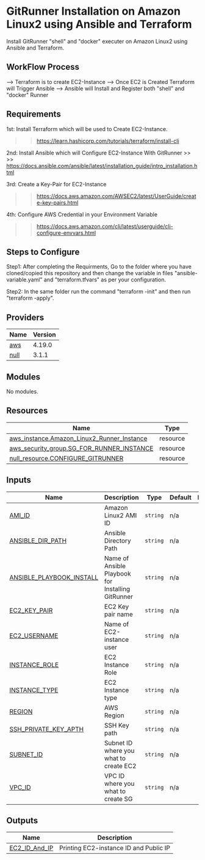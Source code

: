 # GitRunner Installation on Amazon Linux2 using Ansible and Terraform

Install GitRunner "shell" and "docker" executer on Amazon Linux2 using Ansible and Terraform.


## WorkFlow Process

--> Terraform is to create EC2-Instance
--> Once EC2 is Created Terraform will Trigger Ansible 
--> Ansible will Install and Register both "shell" and "docker" Runner

<!-- BEGINNING OF PRE-COMMIT-TERRAFORM DOCS HOOK -->
## Requirements

1st: Install Terraform which will be used to Create EC2-Instance. 
>> https://learn.hashicorp.com/tutorials/terraform/install-cli

2nd: Install Ansible which will Configure EC2-Instance With GitRunner >> >> https://docs.ansible.com/ansible/latest/installation_guide/intro_installation.html

3rd: Create a Key-Pair for EC2-Instance 
>> https://docs.aws.amazon.com/AWSEC2/latest/UserGuide/create-key-pairs.html

4th: Configure AWS Credential in your Environment Variable
>> https://docs.aws.amazon.com/cli/latest/userguide/cli-configure-envvars.html

## Steps to Configure

Step1: After completing the Requirments, Go to the folder where you have cloned/copied this repository and then change the variable in files "ansible-variable.yaml" and "terraform.tfvars" as per your configuration.

Step2: In the same folder run the command "terraform -init" and then run "terraform -apply".

## Providers

| Name | Version |
|------|---------|
| <a name="provider_aws"></a> [aws](#provider\_aws) | 4.19.0 |
| <a name="provider_null"></a> [null](#provider\_null) | 3.1.1 |

## Modules

No modules.

## Resources

| Name | Type |
|------|------|
| [aws_instance.Amazon_Linux2_Runner_Instance](https://registry.terraform.io/providers/hashicorp/aws/latest/docs/resources/instance) | resource |
| [aws_security_group.SG_FOR_RUNNER_INSTANCE](https://registry.terraform.io/providers/hashicorp/aws/latest/docs/resources/security_group) | resource |
| [null_resource.CONFIGURE_GITRUNNER](https://registry.terraform.io/providers/hashicorp/null/latest/docs/resources/resource) | resource |

## Inputs

| Name | Description | Type | Default | Required |
|------|-------------|------|---------|:--------:|
| <a name="input_AMI_ID"></a> [AMI\_ID](#input\_AMI\_ID) | Amazon Linux2 AMI ID | `string` | n/a | yes |
| <a name="input_ANSIBLE_DIR_PATH"></a> [ANSIBLE\_DIR\_PATH](#input\_ANSIBLE\_DIR\_PATH) | Ansible Directory Path | `string` | n/a | yes |
| <a name="input_ANSIBLE_PLAYBOOK_INSTALL"></a> [ANSIBLE\_PLAYBOOK\_INSTALL](#input\_ANSIBLE\_PLAYBOOK\_INSTALL) | Name of Ansible Playbook for Installing GitRunner | `string` | n/a | yes |
| <a name="input_EC2_KEY_PAIR"></a> [EC2\_KEY\_PAIR](#input\_EC2\_KEY\_PAIR) | EC2 Key pair name | `string` | n/a | yes |
| <a name="input_EC2_USERNAME"></a> [EC2\_USERNAME](#input\_EC2\_USERNAME) | Name of EC2-instance user | `string` | n/a | yes |
| <a name="input_INSTANCE_ROLE"></a> [INSTANCE\_ROLE](#input\_INSTANCE\_ROLE) | EC2 Instance Role | `string` | n/a | yes |
| <a name="input_INSTANCE_TYPE"></a> [INSTANCE\_TYPE](#input\_INSTANCE\_TYPE) | EC2 Instance type | `string` | n/a | yes |
| <a name="input_REGION"></a> [REGION](#input\_REGION) | AWS Region | `string` | n/a | yes |
| <a name="input_SSH_PRIVATE_KEY_APTH"></a> [SSH\_PRIVATE\_KEY\_APTH](#input\_SSH\_PRIVATE\_KEY\_APTH) | SSH Key path | `string` | n/a | yes |
| <a name="input_SUBNET_ID"></a> [SUBNET\_ID](#input\_SUBNET\_ID) | Subnet ID where you what to create EC2 | `string` | n/a | yes |
| <a name="input_VPC_ID"></a> [VPC\_ID](#input\_VPC\_ID) | VPC ID where you what to create SG | `string` | n/a | yes |

## Outputs

| Name | Description |
|------|-------------|
| <a name="output_EC2_ID_And_IP"></a> [EC2\_ID\_And\_IP](#output\_EC2\_ID\_And\_IP) | Printing EC2-instance ID and Public IP |
<!-- END OF PRE-COMMIT-TERRAFORM DOCS HOOK -->
